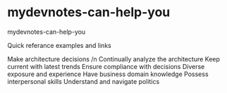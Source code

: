 # mydevnotes-can-help-you
mydevnotes-can-help-you

Quick referance examples and links 


Make architecture decisions /n
Continually analyze the architecture
Keep current with latest trends
Ensure compliance with decisions
Diverse exposure and experience
Have business domain knowledge
Possess interpersonal skills
Understand and navigate politics
